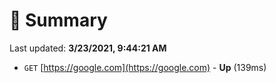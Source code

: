 # 📖 Summary
Last updated: **3/23/2021, 9:44:21 AM**

- `GET` [https://google.com](https://google.com) - **Up** (139ms)
